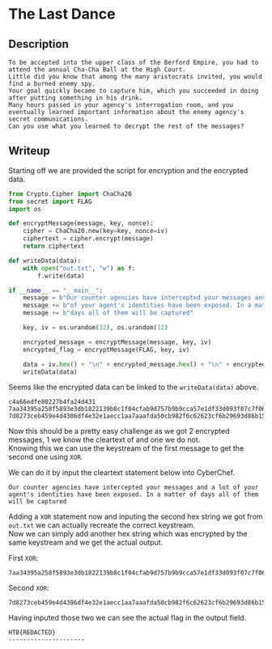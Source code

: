 # The Last Dance

## Description
```
To be accepted into the upper class of the Berford Empire, you had to attend the annual Cha-Cha Ball at the High Court. 
Little did you know that among the many aristocrats invited, you would find a burned enemy spy. 
Your goal quickly became to capture him, which you succeeded in doing after putting something in his drink. 
Many hours passed in your agency's interrogation room, and you eventually learned important information about the enemy agency's secret communications. 
Can you use what you learned to decrypt the rest of the messages?
```

## Writeup

Starting off we are provided the script for encryption and the encrypted data. <br/>
```py
from Crypto.Cipher import ChaCha20
from secret import FLAG
import os

def encryptMessage(message, key, nonce):
    cipher = ChaCha20.new(key=key, nonce=iv)
    ciphertext = cipher.encrypt(message)
    return ciphertext

def writeData(data):
    with open("out.txt", "w") as f:
        f.write(data)

if __name__ == "__main__":
    message = b"Our counter agencies have intercepted your messages and a lot "
    message += b"of your agent's identities have been exposed. In a matter of "
    message += b"days all of them will be captured"

    key, iv = os.urandom(32), os.urandom(12)

    encrypted_message = encryptMessage(message, key, iv)
    encrypted_flag = encryptMessage(FLAG, key, iv)

    data = iv.hex() + "\n" + encrypted_message.hex() + "\n" + encrypted_flag.hex()
    writeData(data)
```

Seems like the encrypted data can be linked to the `writeData(data)` above. <br/>
```hex
c4a66edfe80227b4fa24d431
7aa34395a258f5893e3db1822139b8c1f04cfab9d757b9b9cca57e1df33d093f07c7f06e06bb6293676f9060a838ea138b6bc9f20b08afeb73120506e2ce7b9b9dcd9e4a421584cfaba2481132dfbdf4216e98e3facec9ba199ca3a97641e9ca9782868d0222a1d7c0d3119b867edaf2e72e2a6f7d344df39a14edc39cb6f960944ddac2aaef324827c36cba67dcb76b22119b43881a3f1262752990
7d8273ceb459e4d4386df4e32e1aecc1aa7aaafda50cb982f6c62623cf6b29693d86b15457aa76ac7e2eef6cf814ae3a8d39c7
```

Now this should be a pretty easy challenge as we got 2 encrypted messages, 1 we know the cleartext of and one we do not. <br/>
Knowing this we can use the keystream of the first message to get the second one using `XOR`. <br/>

We can do it by input the cleartext statement below into CyberChef. <br/>
```
Our counter agencies have intercepted your messages and a lot of your agent's identities have been exposed. In a matter of days all of them will be captured
```

Adding a `XOR` statement now and inputing the second hex string we got from `out.txt` we can actually recreate the correct keystream. <br/>
Now we can simply add another hex string which was encrypted by the same keystream and we get the actual output. <br/>

First `XOR`: <br/>
```
7aa34395a258f5893e3db1822139b8c1f04cfab9d757b9b9cca57e1df33d093f07c7f06e06bb6293676f9060a838ea138b6bc9f20b08afeb73120506e2ce7b9b9dcd9e4a421584cfaba2481132dfbdf4216e98e3facec9ba199ca3a97641e9ca9782868d0222a1d7c0d3119b867edaf2e72e2a6f7d344df39a14edc39cb6f960944ddac2aaef324827c36cba67dcb76b22119b43881a3f1262752990
```


Second `XOR`: <br/>
```
7d8273ceb459e4d4386df4e32e1aecc1aa7aaafda50cb982f6c62623cf6b29693d86b15457aa76ac7e2eef6cf814ae3a8d39c7
```

Having inputed those two we can see the actual flag in the output field. <br/>
```
HTB{REDACTED}
---------------------
```